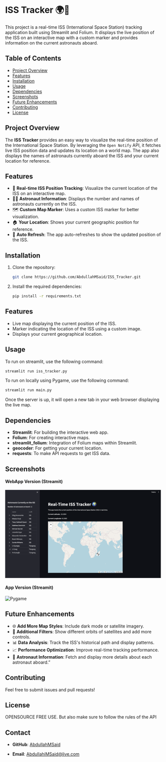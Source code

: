 # ISS Tracker 🌍🚀

This project is a real-time ISS (International Space Station) tracking application built using Streamlit and Folium. It displays the live position of the ISS on an interactive map with a custom marker and provides information on the current astronauts aboard.

## Table of Contents
- [Project Overview](#project-overview)
- [Features](#features)
- [Installation](#installation)
- [Usage](#usage)
- [Dependencies](#dependencies)
- [Screenshots](#screenshots)
- [Future Enhancements](#future-enhancements)
- [Contributing](#contributing)
- [License](#license)

## Project Overview
The **ISS Tracker** provides an easy way to visualize the real-time position of the International Space Station. By leveraging the `Open Notify` API, it fetches live ISS position data and updates its location on a world map. The app also displays the names of astronauts currently aboard the ISS and your current location for reference.

## Features
- 📍 **Real-time ISS Position Tracking**: Visualize the current location of the ISS on an interactive map.
- 👩‍🚀 **Astronaut Information**: Displays the number and names of astronauts currently on the ISS.
- 🗺️ **Custom Map Marker**: Uses a custom ISS marker for better visualization.
- 🏠 **Your Location**: Shows your current geographic position for reference.
- 🔄 **Auto Refresh**: The app auto-refreshes to show the updated position of the ISS.

## Installation

1. Clone the repository:

   ```bash
   git clone https://github.com/AbdullahMSaid/ISS_Tracker.git

2. Install the required dependencies:
   ```bash
   pip install -r requirements.txt
   ```

## Features
- Live map displaying the current position of the ISS.
- Marker indicating the location of the ISS using a custom image.
- Displays your current geographical location.

## Usage
To run on streamlit, use the following command:

```bash
streamlit run iss_tracker.py
```

To run on locally using Pygame, use the following command:

```bash
streamlit run main.py
```

Once the server is up, it will open a new tab in your web browser displaying the live map.

## Dependencies
- **Streamlit**: For building the interactive web app.
- **Folium**: For creating interactive maps.
- **streamlit_folium**: Integration of Folium maps within Streamlit.
- **geocoder**: For getting your current location.
- **requests**: To make API requests to get ISS data.

## Screenshots

#### WebApp Version (Streamit)
![Streamlit_Version](ISS_Streamlit.png)

#### App Version (Streamit)
![Pygame](DeskTopAPP.png)


## Future Enhancements 

* 🌐 **Add More Map Styles**: Include dark mode or satellite imagery. 
* 🔧 **Additional Filters**: Show different orbits of satellites and add more controls. 
* 📊 **Data Analysis**: Track the ISS's historical path and display patterns. 
* 📈 **Performance Optimization**: Improve real-time tracking performance. 
* 💬 **Astronaut Information**: Fetch and display more details about each astronaut aboard.”

## Contributing  
Feel free to submit issues and pull requests!

## License  
OPENSOURCE FREE USE. But also make sure to follow the rules of the API

## Contact
* **GitHub**: [AbdullahMSaid](https://github.com/AbdullahMSaid)

 * **Email**: AbdullahiMSaid@live.com